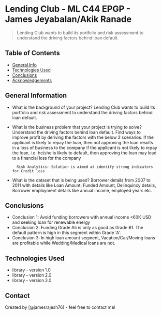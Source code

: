 # Lending Club - ML C44 EPGP - James Jeyabalan/Akik Ranade
> Lending Club wants to build its portfolio and risk assessment to understand the driving factors behind loan default.


## Table of Contents
* [General Info](#general-information)
* [Technologies Used](#technologies-used)
* [Conclusions](#conclusions)
* [Acknowledgements](#acknowledgements)

## General Information
- What is the background of your project?
    Lending Club wants to build its portfolio and risk assessment to understand the driving factors behind loan default.
- What is the business problem that your project is trying to solve?
    Understand the driving factors behind loan default.
	Find ways to improve profit by deriving the factors with the below 2 scenarios.
    	If the applicant is likely to repay the loan, then not approving the loan results in a loss of business to the company
        If the applicant is not likely to repay the loan, i.e. he/she is likely to default, then approving the loan may lead to a financial loss for the company 

        Risk Analytics: Solution is aimed at identify strong indicators for Credit loss

- What is the dataset that is being used?
    Borrower details from 2007 to 2011 with details like Loan Amount, Funded Amount, Delinquincy details, Borrower employment details like annual income, employed years etc.

## Conclusions
- Conclusion 1: Avoid funding borrowers with annual income <60K USD and seeking loan for renewable energy
- Conclusion 2: Funding Grade A5 is only as good as Grade B1. The default pattern is high in this segment within Grade 'A'.
- Conclusion 3: In high loan amount segment, Vacation/Car/Moving loans are profitable while Wedding/Medical loans are not.

## Technologies Used
- library - version 1.0
- library - version 2.0
- library - version 3.0

<!-- As the libraries versions keep on changing, it is recommended to mention the version of library used in this project -->


## Contact
Created by [@jamesrajesh76] - feel free to contact me!


<!-- Optional -->
<!-- ## License -->
<!-- This project is open source and available under the [... License](). -->

<!-- You don't have to include all sections - just the one's relevant to your project -->